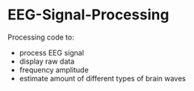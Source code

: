 # EEG-Signal-Processing
Processing code to:
- process EEG signal
- display raw data
- frequency amplitude
- estimate amount of different types of brain waves

